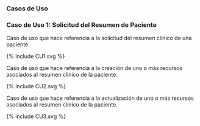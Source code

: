 ### Casos de Uso

### Caso de Uso 1: Solicitud del Resumen de Paciente

Caso de uso que hace referencia a la solicitud del resumen clínico de una paciente.

{% include CU1.svg %}

Caso de uso que hace referencia a la creación de uno o más recursos asociados al resumen clínico de la paciente.

{% include CU2.svg %}

Caso de uso que hace referencia a la actualización de uno o más recursos asociados al resumen clínico de la paciente.

{% include CU3.svg %}
